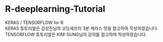 # R-deeplearning-Tutorial
KERAS / TENSORFLOW for R <br>
KERAS 튜토리얼은 김성진님의 코딩셰프의 3분 케라스 맛을 참고하여 작성하였습니다. <br>
TENSORFLOW 튜토리얼은 KIM-SUNG님의 강의를 참고하여 작성하였습니다.
